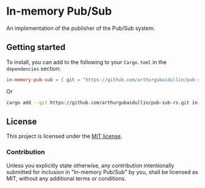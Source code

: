 # In-memory Pub/Sub

An implementation of the publisher of the Pub/Sub system.

## Getting started

To install, you can add to the following to your `Cargo.toml` in the `dependencies` section:

```toml
in-memory-pub-sub = { git = "https://github.com/arthurgubaidullin/pub-sub-rs.git", version = "0.1" }
```

Or

```sh
cargo add --git https://github.com/arthurgubaidullin/pub-sub-rs.git in-memory-pub-sub
```

## License

This project is licensed under the [MIT license](LICENSE).

### Contribution

Unless you explicitly state otherwise, any contribution intentionally submitted for inclusion in "In-memory Pub/Sub" by you, shall be licensed as MIT, without any additional terms or conditions.
